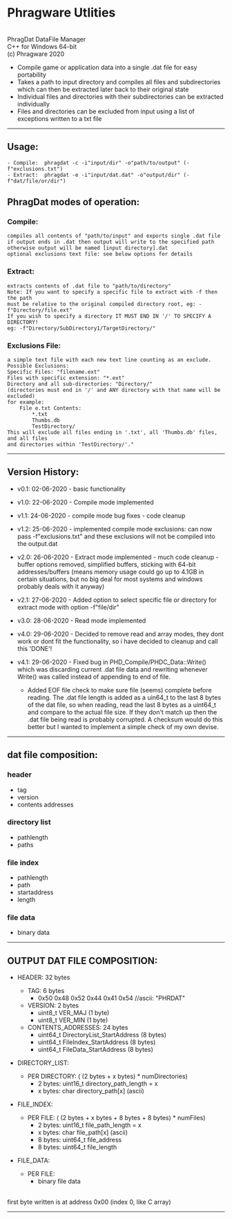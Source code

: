 # Phragware Utlities
<br>PhragDat DataFile Manager
<br/>C++ for Windows 64-bit
<br/>(c) Phragware 2020

- Compile game or application data into a single .dat file for easy portability
- Takes a path to input directory and compiles all files and subdirectories which can then be extracted later back to their original state
- Individual files and directories with their subdirectories can be extracted individually
- Files and directories can be excluded from input using a list of exceptions written to a txt file

<hr/>

## Usage:
	- Compile:  phragdat -c -i"input/dir" -o"path/to/output" (-f"exclusions.txt")
	- Extract:  phragdat -e -i"input/dat.dat" -o"output/dir" (-f"dat/file/or/dir")

## PhragDat modes of operation:

### Compile:
    compiles all contents of "path/to/input" and exports single .dat file
    if output ends in .dat then output will write to the specified path
    otherwise output will be named [input directory].dat
    optional exclusions text file: see below options for details

### Extract:
    extracts contents of .dat file to "path/to/directory"
    Note: If you want to specify a specific file to extract with -f then the path
    must be relative to the original compiled directory root, eg: -f"Directory/file.ext"
    If you wish to specify a directory IT MUST END IN '/' TO SPECIFY A DIRECTORY!
    eg: -f"Directory/SubDirectory1/TargetDirectory/"

### Exclusions File:
    a simple text file with each new text line counting as an exclude.
    Possible Exclusions:
    Specific Files: "filename.ext"
    Files with specific extension: "*.ext"
    Directory and all sub-directories: "Directory/"
    (directories must end in '/' and ANY directory with that name will be excluded)
    for example:
        File e.txt Contents:
            *.txt
            Thumbs.db
            TestDirectory/
    This will exclude all files ending in '.txt', all 'Thumbs.db' files, and all files
    and directories within 'TestDirectory/'."

<hr/>

## Version History:<br/>

- v0.1: 02-06-2020
		- basic functionality

- v1.0: 22-06-2020
		- Compile mode implemented

- v1.1: 24-06-2020
		- compile mode bug fixes
		- code cleanup

- v1.2: 25-06-2020
		- implemented compile mode exclusions: can now pass -f"exclusions.txt" and these exclusions will not be compiled into the output.dat

- v2.0: 26-06-2020
		- Extract mode implemented
		- much code cleanup
		- buffer options removed, simplified buffers, sticking with 64-bit addresses/buffers (means memory usage could go up to 4.1GB in certain situations, but no big deal for most systems and windows probably deals with it anyway)

- v2.1: 27-06-2020
		- Added option to select specific file or directory for extract mode with option -f"file/dir"

- v3.0: 28-06-2020
		- Read mode implemented

- v4.0: 29-06-2020
		- Decided to remove read and array modes, they dont work or dont fit the functionality, so i have decided to cleanup and call this 'DONE'!

- v4.1: 29-06-2020
		- Fixed bug in PHD_Compile/PHDC_Data::Write() which was discarding current .dat file data and rewriting whenever Write() was called instead of appending to end of file.
    - Added EOF file check to make sure file (seems) complete before reading. The .dat file length is added as a uin64_t to the last 8 bytes of the dat file, so when reading, read the last 8 bytes as a uint64_t and compare to the actual file size. If they don't match up then the .dat file being read is probably corrupted. A checksum would do this better but I wanted to implement a simple check of my own devise.

<hr/>

## dat file composition:<br/>

### header
- tag
- version
- contents addresses

### directory list
- pathlength
- paths

### file index
- pathlength
- path
- startaddress
- length

### file data
- binary data

<hr/>

## OUTPUT DAT FILE COMPOSITION:<br/>

- HEADER: 32 bytes
	- TAG: 6 bytes
		- 0x50 0x48 0x52 0x44 0x41 0x54 //ascii: "PHRDAT"
	- VERSION: 2 bytes
		- uint8_t VER_MAJ (1 byte)
		- uint8_t VER_MIN (1 byte)
	- CONTENTS_ADDRESSES: 24 bytes
		- uint64_t DirectoryList_StartAddress (8 bytes)
		- uint64_t FileIndex_StartAddress (8 bytes)
		- uint64_t FileData_StartAddress (8 bytes)

- DIRECTORY_LIST:
	- PER DIRECTORY: ( (2 bytes + x bytes) * numDirectories)
		- 2 bytes: uint16_t directory_path_length = x
		- x bytes: char directory_path[x] (ascii)

- FILE_INDEX:
	- PER FILE: ( (2 bytes + x bytes + 8 bytes + 8 bytes) * numFiles)
		- 2 bytes: uint16_t file_path_length = x
		- x bytes: char file_path[x] (ascii)
		- 8 bytes: uint64_t file_address
		- 8 bytes: uint64_t file_length

- FILE_DATA:
	- PER FILE:
		- binary file data
<br/>
first byte written is at address 0x00 (index 0, like C array)
<hr/>